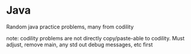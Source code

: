 # Java

Random java
practice problems, many from codility

note: codility problems are not directly copy/paste-able to codility. Must adjust, remove main, any std out debug messages, etc first

